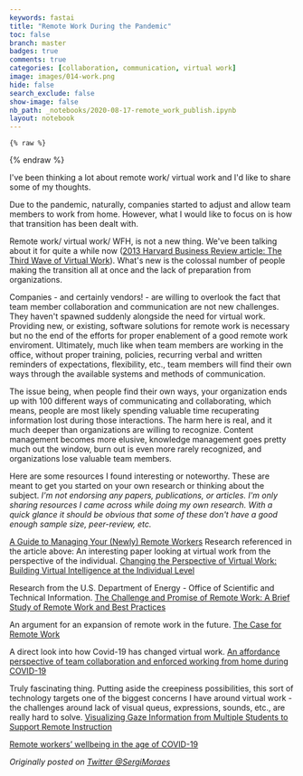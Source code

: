 ```yaml
---
keywords: fastai
title: "Remote Work During the Pandemic"
toc: false
branch: master
badges: true
comments: true
categories: [collaboration, communication, virtual work]
image: images/014-work.png
hide: false
search_exclude: false
show-image: false
nb_path: _notebooks/2020-08-17-remote_work_publish.ipynb
layout: notebook
---
```


<!--
#################################################
### THIS FILE WAS AUTOGENERATED! DO NOT EDIT! ###
#################################################
# file to edit: _notebooks/2020-08-17-remote_work_publish.ipynb
-->

<div class="container" id="notebook-container">
        
    {% raw %}
    
<div class="cell border-box-sizing code_cell rendered">

</div>
    {% endraw %}

<div class="cell border-box-sizing text_cell rendered"><div class="inner_cell">
<div class="text_cell_render border-box-sizing rendered_html">
<p>I've been thinking a lot about remote work/ virtual work and I'd like to share some of my thoughts.</p>
<p>Due to the pandemic, naturally, companies started to adjust and allow team members to work from home. However, what I would like to focus on is how that transition has been dealt with.</p>
<p>Remote work/ virtual work/ WFH, is not a new thing. We've been talking about it for quite a while now (<a href="https://hbr.org/2013/01/the-third-wave-of-virtual-work" title="The Third Wave of Virtual Work by Tammy Johns and Lynda Gratton">2013 Harvard Business Review article: The Third Wave of Virtual Work</a>). What's new is the colossal number of people making the transition all at once and the lack of preparation from organizations.</p>
<p>Companies - and certainly vendors! - are willing to overlook the fact that team member collaboration and communication are not new challenges. They haven't spawned suddenly alongside the need for virtual work. Providing new, or existing, software solutions for remote work is necessary but no the end of the efforts for proper enablement of a good remote work enviroment.
Ultimately, much like when team members are working in the office, without proper training, policies, recurring verbal and written reminders of expectations, flexibility, etc., team members will find their own ways through the available systems and methods of communication.</p>
<p>The issue being, when people find their own ways, your organization ends up with 100 different ways of communicating and collaborating, which means, people are most likely spending valuable time recuperating information lost during those interactions.
The harm here is real, and it much deeper than organizations are willing to recognize. Content management becomes more elusive, knowledge management goes pretty much out the window, burn out is even more rarely recognized, and organizations lose valuable team members.</p>
<p>Here are some resources I found interesting or noteworthy. These are meant to get you started on your own research or thinking about the subject.
<em>I'm not endorsing any papers, publications, or articles. I'm only sharing resources I came across while doing my own research. With a quick glance it should be obvious that some of these don't have a good enough sample size, peer-review, etc.</em></p>
<p><a href="https://hbr.org/2020/03/a-guide-to-managing-your-newly-remote-workers">A Guide to Managing Your (Newly) Remote Workers</a>
Research referenced in the article above:
An interesting paper looking at virtual work from the perspective of the individual.
<a href="https://www.academia.edu/33575597/CHANGING_THE_PERSPECTIVE_OF_VIRTUAL_WORK_BUILDING_VIRTUAL_INTELLIGENCE_AT_THE_INDIVIDUAL_LEVEL?source=swp_share">Changing the Perspective of Virtual Work: Building Virtual Intelligence at the Individual Level</a></p>
<p>Research from the U.S. Department of Energy - Office of Scientific and Technical Information. <a href="https://www.osti.gov/biblio/1487022">The Challenge and Promise of Remote Work: A Brief Study of Remote Work and Best Practices</a></p>
<p>An argument for an expansion of remote work in the future. <a href="https://lib.dr.iastate.edu/econ_workingpapers/102/">The Case for Remote Work</a></p>
<p>A direct look into how Covid-19 has changed virtual work. <a href="https://www.tandfonline.com/doi/full/10.1080/0960085X.2020.1800417">An affordance perspective of team collaboration and enforced working from home during COVID-19</a></p>
<p>Truly fascinating thing. Putting aside the creepiness possibilities, this sort of technology targets one of the biggest concerns I have around virtual work - the challenges around lack of visual queus, expressions, sounds, etc., are really hard to solve. <a href="https://dl.acm.org/doi/abs/10.1145/3170427.3188453">Visualizing Gaze Information from Multiple Students to Support Remote Instruction</a></p>
<p><a href="https://www.microsoft.com/en-us/research/publication/remote-workers-wellbeing-in-the-age-of-covid-19/">Remote workers’ wellbeing in the age of COVID-19</a></p>
<p><em>Originally posted on <a href="https://twitter.com/SergiMoraes">Twitter @SergiMoraes</a></em></p>

</div>
</div>
</div>
</div>
 

